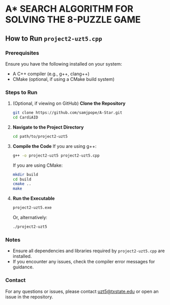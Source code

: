 # A* SEARCH ALGORITHM FOR SOLVING THE 8-PUZZLE GAME

## How to Run `project2-uzt5.cpp`

### Prerequisites
Ensure you have the following installed on your system:
- A C++ compiler (e.g., g++, clang++)
- CMake (optional, if using a CMake build system)

### Steps to Run

1. (Optional, if viewing on GitHub) **Clone the Repository**
    ```sh
    git clone https://github.com/samjpope/A-Star.git
    cd CardiAID
    ```

2. **Navigate to the Project Directory**
    ```sh
    cd path/to/project2-uzt5
    ```

3. **Compile the Code**
    If you are using g++:
    ```sh
    g++ -o project2-uzt5 project2-uzt5.cpp
    ```

    If you are using CMake:
    ```sh
    mkdir build
    cd build
    cmake ..
    make
    ```

4. **Run the Executable**
    
    ```sh
    project2-uzt5.exe
    ```

    Or, alternatively:
    ```sh
    ./project2-uzt5
    ```

### Notes
- Ensure all dependencies and libraries required by `project2-uzt5.cpp` are installed.
- If you encounter any issues, check the compiler error messages for guidance.

### Contact
For any questions or issues, please contact uzt5@txstate.edu or open an issue in the repository.
